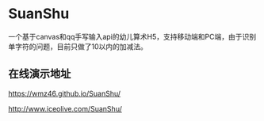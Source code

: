 # SuanShu
一个基于canvas和qq手写输入api的幼儿算术H5，支持移动端和PC端，由于识别单字符的问题，目前只做了10以内的加减法。
## 在线演示地址
https://wmz46.github.io/SuanShu/

http://www.iceolive.com/SuanShu/
